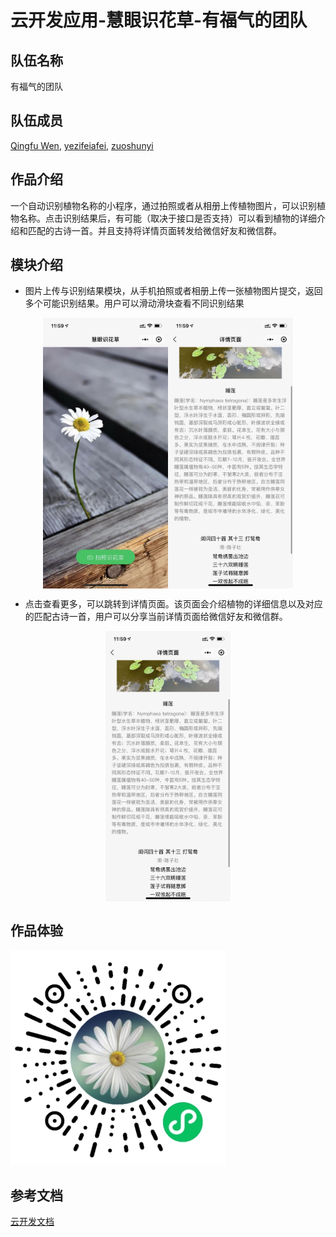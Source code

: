 # 云开发应用-慧眼识花草-有福气的团队


## 队伍名称
有福气的团队
## 队伍成员
[Qingfu Wen](https://github.com/wenqf11), [yezifeiafei](https://github.com/yezifeiafei), [zuoshunyi](https://github.com/zuoshunyi)

## 作品介绍
一个自动识别植物名称的小程序，通过拍照或者从相册上传植物图片，可以识别植物名称。点击识别结果后，有可能（取决于接口是否支持）可以看到植物的详细介绍和匹配的古诗一首。并且支持将详情页面转发给微信好友和微信群。

## 模块介绍
-  图片上传与识别结果模块，从手机拍照或者相册上传一张植物图片提交，返回多个可能识别结果。用户可以滑动滑块查看不同识别结果

<div style="text-align: center" >
<img src="images/WechatIMG45.jpeg" width="200"  alt="图片名称" align=center /><img src="images/WechatIMG44.jpeg" width="200"  alt="图片名称" align=center />
</div>

- 点击查看更多，可以跳转到详情页面。该页面会介绍植物的详细信息以及对应的匹配古诗一首，用户可以分享当前详情页面给微信好友和微信群。
<div style="text-align: center" ><img src="images/WechatIMG44.jpeg" width="200"  alt="图片名称" align="center" /></div>

## 作品体验
![image.png](images/gh_17f3d57c9a78_344.jpg)


## 参考文档
[云开发文档](https://developers.weixin.qq.com/miniprogram/dev/wxcloud/basis/getting-started.html)

